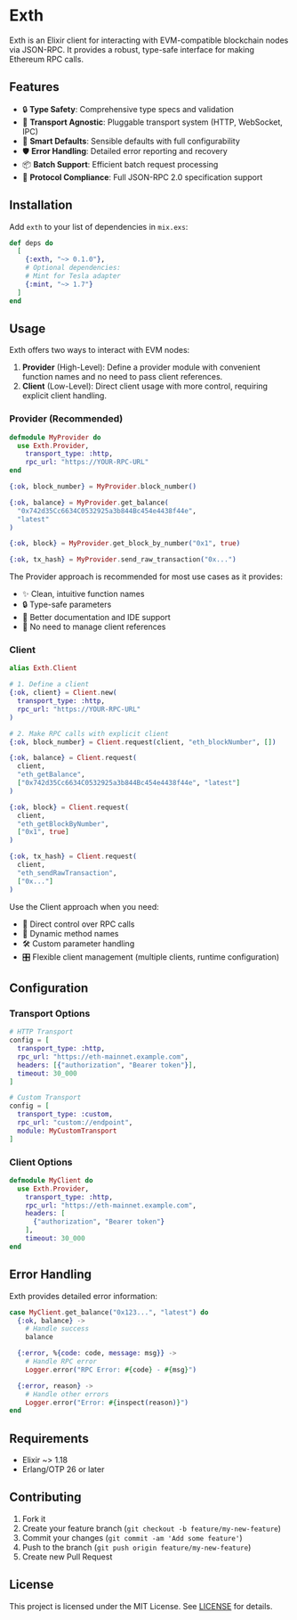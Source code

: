 # Exth

Exth is an Elixir client for interacting with EVM-compatible blockchain nodes
via JSON-RPC. It provides a robust, type-safe interface for making Ethereum RPC
calls.

## Features

- 🔒 **Type Safety**: Comprehensive type specs and validation
- 🔄 **Transport Agnostic**: Pluggable transport system (HTTP, WebSocket, IPC)
- 🎯 **Smart Defaults**: Sensible defaults with full configurability
- 🛡️ **Error Handling**: Detailed error reporting and recovery
- 📦 **Batch Support**: Efficient batch request processing
- 🔌 **Protocol Compliance**: Full JSON-RPC 2.0 specification support

## Installation

Add `exth` to your list of dependencies in `mix.exs`:

```elixir
def deps do
  [
    {:exth, "~> 0.1.0"},
    # Optional dependencies:
    # Mint for Tesla adapter
    {:mint, "~> 1.7"}
  ]
end
```

## Usage

Exth offers two ways to interact with EVM nodes:

1. **Provider** (High-Level): Define a provider module with convenient function
   names and no need to pass client references.
2. **Client** (Low-Level): Direct client usage with more control, requiring
   explicit client handling.

<!-- tabs-open -->

### Provider (Recommended)

```elixir
defmodule MyProvider do
  use Exth.Provider,
    transport_type: :http,
    rpc_url: "https://YOUR-RPC-URL"
end

{:ok, block_number} = MyProvider.block_number()

{:ok, balance} = MyProvider.get_balance(
  "0x742d35Cc6634C0532925a3b844Bc454e4438f44e",
  "latest"
)

{:ok, block} = MyProvider.get_block_by_number("0x1", true)

{:ok, tx_hash} = MyProvider.send_raw_transaction("0x...")
```

The Provider approach is recommended for most use cases as it provides:

- ✨ Clean, intuitive function names
- 🔒 Type-safe parameters
- 📝 Better documentation and IDE support
- 🎯 No need to manage client references

### Client

```elixir
alias Exth.Client

# 1. Define a client
{:ok, client} = Client.new(
  transport_type: :http,
  rpc_url: "https://YOUR-RPC-URL"
)

# 2. Make RPC calls with explicit client
{:ok, block_number} = Client.request(client, "eth_blockNumber", [])

{:ok, balance} = Client.request(
  client,
  "eth_getBalance",
  ["0x742d35Cc6634C0532925a3b844Bc454e4438f44e", "latest"]
)

{:ok, block} = Client.request(
  client,
  "eth_getBlockByNumber",
  ["0x1", true]
)

{:ok, tx_hash} = Client.request(
  client,
  "eth_sendRawTransaction",
  ["0x..."]
)
```

Use the Client approach when you need:

- 🔧 Direct control over RPC calls
- 🔄 Dynamic method names
- 🛠️ Custom parameter handling
- 🎛️ Flexible client management (multiple clients, runtime configuration)

<!-- tabs-close -->

## Configuration

### Transport Options

```elixir
# HTTP Transport
config = [
  transport_type: :http,
  rpc_url: "https://eth-mainnet.example.com",
  headers: [{"authorization", "Bearer token"}],
  timeout: 30_000
]

# Custom Transport
config = [
  transport_type: :custom,
  rpc_url: "custom://endpoint",
  module: MyCustomTransport
]
```

### Client Options

```elixir
defmodule MyClient do
  use Exth.Provider,
    transport_type: :http,
    rpc_url: "https://eth-mainnet.example.com",
    headers: [
      {"authorization", "Bearer token"}
    ],
    timeout: 30_000
end
```

## Error Handling

Exth provides detailed error information:

```elixir
case MyClient.get_balance("0x123...", "latest") do
  {:ok, balance} ->
    # Handle success
    balance

  {:error, %{code: code, message: msg}} ->
    # Handle RPC error
    Logger.error("RPC Error: #{code} - #{msg}")

  {:error, reason} ->
    # Handle other errors
    Logger.error("Error: #{inspect(reason)}")
end
```

## Requirements

- Elixir ~> 1.18
- Erlang/OTP 26 or later

## Contributing

1. Fork it
2. Create your feature branch (`git checkout -b feature/my-new-feature`)
3. Commit your changes (`git commit -am 'Add some feature'`)
4. Push to the branch (`git push origin feature/my-new-feature`)
5. Create new Pull Request

## License

This project is licensed under the MIT License. See [LICENSE](LICENSE) for details.
